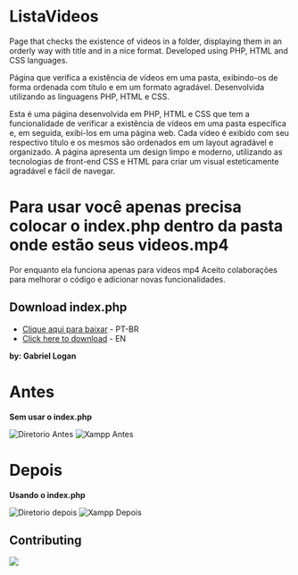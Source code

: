 # ListaVideos
Page that checks the existence of videos in a folder, displaying them in an orderly way with title and in a nice format. Developed using PHP, HTML and CSS languages.

Página que verifica a existência de vídeos em uma pasta, exibindo-os de forma ordenada com título e em um formato agradável. Desenvolvida utilizando as linguagens PHP, HTML e CSS.

Esta é uma página desenvolvida em PHP, HTML e CSS que tem a funcionalidade de verificar a existência de vídeos em uma pasta específica e, em seguida, exibi-los em uma página web. Cada vídeo é exibido com seu respectivo título e os mesmos são ordenados em um layout agradável e organizado. A página apresenta um design limpo e moderno, utilizando as tecnologias de front-end CSS e HTML para criar um visual esteticamente agradável e fácil de navegar.

# Para usar você apenas precisa colocar o index.php dentro da pasta onde estão seus videos.mp4

Por enquanto ela funciona apenas para videos mp4
Aceito colaborações para melhorar o código e adicionar novas funcionalidades.

## Download index.php
- [Clique aqui para baixar](https://gabriel-logan.github.io/ListaVideos/index.php) - PT-BR
- [Click here to download](https://gabriel-logan.github.io/ListaVideos/index_en.php) - EN


**by: Gabriel Logan**

# Antes

**Sem usar o index.php**

![Diretorio Antes](https://raw.githubusercontent.com/gabriel-logan/ListaVideos/main/Antes_Depois/diretorioAntes.png)
![Xampp Antes](https://raw.githubusercontent.com/gabriel-logan/ListaVideos/main/Antes_Depois/apacheXamppAntes.png)

# Depois

**Usando o index.php**

![Diretorio depois](https://raw.githubusercontent.com/gabriel-logan/ListaVideos/main/Antes_Depois/diretorioDepois.png)
![Xampp Depois](https://raw.githubusercontent.com/gabriel-logan/ListaVideos/main/Antes_Depois/apacheXamppDepois.png)

## Contributing

<a href="https://github.com/gabriel-logan/ListaVideos/graphs/contributors">
  <img src="https://contrib.rocks/image?repo=gabriel-logan/ListaVideos" />
</a>
